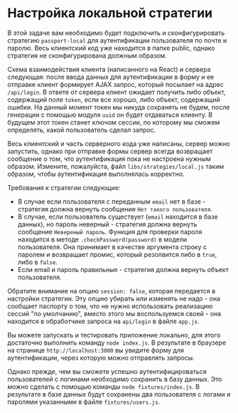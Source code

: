 # Настройка локальной стратегии

В этой задаче вам необходимо будет подключить и сконфигурировать стратегию `passport-local` для 
аутентификации пользователя по почте и паролю. Весь клиентский код уже находится в папке public, 
однако стратегия не сконфигурирована должным образом.


Схема взаимодействия клиента (написанного на React) и сервера следующая: после ввода данных для 
аутентификации в форму и ее отправке клиент формирует AJAX запрос, который посылает на адрес
`/api/login`. В ответе от сервера клиент ожидает получить либо объект, содержащий поле `token`, 
если все хорошо, либо объект, содержащий ошибки. На данный момент токен мы никуда сохранять не 
будем, после генерации с помощью модуля `uuid` он будет отдаваться клиенту. В будущем этот токен
станет ключом сессии, по которому мы сможем определять, какой пользователь сделал запрос. 


Весь клиентский и часть серверного кода уже написаны, сервер можно запустить, однако при отправке
формы сервер всегда возвращает сообщение о том, что аутентификация пока не настроена нужным образом.
Измените, пожалуйста, файл `libs/strategies/local.js` таким образом, чтобы аутентификация 
выполнялась корректно. 

Требования к стратегии следующие:
- В случае если пользователя с переданным `email` нет в базе - стратегия должна вернуть сообщение
`Нет такого пользователя`. 
- В случае, если пользователь существует (`email` находится в базе данных), но пароль неверный - 
стратегия должна вернуть сообщение `Невереный пароль`. Функция для проверки пароля находится в 
методе `.checkPassword(password)` в модели пользователя. Она принимает в качестве аргумента строку с
паролем и возвращает промис, который резолвится либо в `true`, либо в `false`.  
- Если email и пароль правильные - стратегия должна вернуть объект пользователя.

Обратите внимание на опцию `session: false`, которая передается в настройки стратегии. Эту опцию 
убирать или изменять не надо - она сообщает паспорту о том, что не нужно использовать реализацию
сессий "по умолчанию", вместо этого мы воспользуемся своей - она находится в обработчике запроса на
`api/login` в файле `app.js`.


Вы можете запускать и тестировать приложение локально, для этого достаточно выполнить команду 
`node index.js`. В результате в браузере на странице `http://localhost:3000` вы увидите форму для 
аутентификации, через которую можно отправлять запросы.


Однако прежде, чем вы сможете успешно аутентифицироваться пользователей с логинами необходимо 
сохранить в базу данных. Это можно сделать с помощью команды `node fixtures/index.js`. В результате 
в базе данных будут сохранены два пользователя с логами и паролями указанными в файле 
`fixtures/users.js`.
